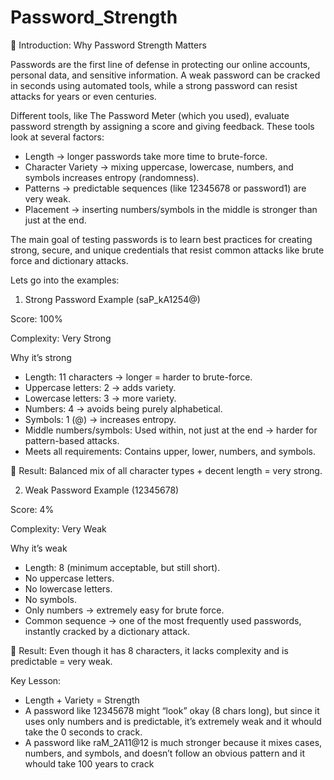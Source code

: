 # Password_Strength

🔐 Introduction: Why Password Strength Matters

Passwords are the first line of defense in protecting our online accounts, personal data, and sensitive information. A weak password can be cracked in seconds using automated tools, while a strong password can resist attacks for years or even centuries.

Different tools, like The Password Meter (which you used), evaluate password strength by assigning a score and giving feedback. These tools look at several factors:

* Length → longer passwords take more time to brute-force.
* Character Variety → mixing uppercase, lowercase, numbers, and symbols increases entropy (randomness).
* Patterns → predictable sequences (like 12345678 or password1) are very weak.
* Placement → inserting numbers/symbols in the middle is stronger than just at the end.

The main goal of testing passwords is to learn best practices for creating strong, secure, and unique credentials that resist common attacks like brute force and dictionary attacks.

Lets go into the examples:

1. Strong Password Example (saP_kA1254@)

Score: 100%

Complexity: Very Strong

Why it’s strong

* Length: 11 characters → longer = harder to brute-force.
* Uppercase letters: 2 → adds variety.
* Lowercase letters: 3 → more variety.
* Numbers: 4 → avoids being purely alphabetical.
* Symbols: 1 (@) → increases entropy.
* Middle numbers/symbols: Used within, not just at the end → harder for pattern-based attacks.
* Meets all requirements: Contains upper, lower, numbers, and symbols.

📌 Result: Balanced mix of all character types + decent length = very strong.

2. Weak Password Example (12345678)

Score: 4%

Complexity: Very Weak

Why it’s weak

* Length: 8 (minimum acceptable, but still short).
* No uppercase letters.
* No lowercase letters.
* No symbols.
* Only numbers → extremely easy for brute force.
* Common sequence → one of the most frequently used passwords, instantly cracked by a dictionary attack.

📌 Result: Even though it has 8 characters, it lacks complexity and is predictable = very weak.

Key Lesson:

* Length + Variety = Strength
* A password like 12345678 might “look” okay (8 chars long), but since it uses only numbers and is predictable, it’s extremely weak and it whould  take the 0         seconds to crack.
* A password like raM_2A11@12 is much stronger because it mixes cases, numbers, and symbols, and doesn’t follow an obvious pattern and it whould take 100 years to    crack
